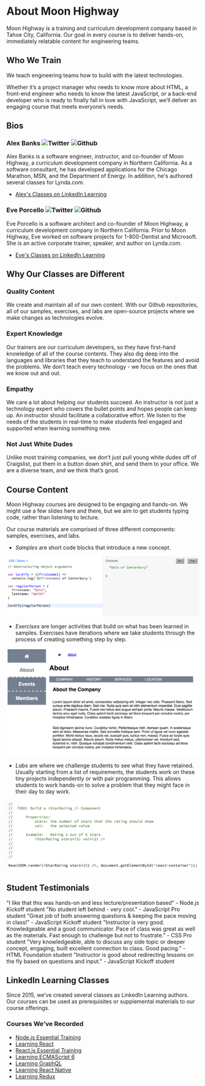 About Moon Highway
======

Moon Highway is a training and curriculum development company based in Tahoe City, California. Our goal in every course is to deliver hands-on, immediately relatable content for engineering teams.

## Who We Train
We teach engineering teams how to build with the latest technologies.

Whether it’s a project manager who needs to know more about HTML, a front-end engineer who needs to know the latest JavaScript, or a back-end developer who is ready to finally fall in love with JavaScript, we’ll deliver an engaging course that meets everyone’s needs.

## Bios

### Alex Banks ![Twitter](#) ![Github](#)
Alex Banks is a software engineer, instructor, and co-founder of Moon Highway, a curriculum development company in Northern California. As a software consultant, he has developed applications for the Chicago Marathon, MSN, and the Department of Energy. In addition, he's authored several classes for Lynda.com.

* [Alex's Classes on LinkedIn Learning](#)

### Eve Porcello ![Twitter](#) ![Github](#)
Eve Porcello is a software architect and co-founder of Moon Highway, a curriculum development company in Northern California. Prior to Moon Highway, Eve worked on software projects for 1-800-Dentist and Microsoft. She is an active corporate trainer, speaker, and author on Lynda.com.

* [Eve's Classes on LinkedIn Learning](#)

## Why Our Classes are Different

### Quality Content
We create and maintain all of our own content. With our Github repositories, all of our samples, exercises, and labs are open-source projects where we make changes as technologies evolve.

### Expert Knowledge
Our trainers are our curriculum developers, so they have first-hand knowledge of all of the course contents. They also dig deep into the languages and libraries that they teach to understand the features and avoid the problems. We don’t teach every technology - we focus on the ones that we know out and out.

### Empathy
We care a lot about helping our students succeed. An instructor is not just a technology expert who covers the bullet points and hopes people can keep up. An instructor should facilitate a collaborative effort. We listen to the needs of the students in real-time to make students feel engaged and supported when learning something new.

### Not Just White Dudes
Unlike most training companies, we don’t just pull young white dudes off of Craigslist, put them in a button down shirt, and send them to your office. We are a diverse team, and we think that’s good.

## Course Content
Moon Highway courses are designed to be engaging and hands-on. We might use a few slides here and there, but we aim to get students typing code, rather than listening to lecture.

Our course materials are comprised of three different components: samples, exercises, and labs.

* _Samples_ are short code blocks that introduce a new concept.

![Sample](../img/sample.png)

* _Exercises_ are longer activities that build on what has been learned in samples. Exercises have iterations where we take students through the process of creating something step by step.

![Exercise](../img/exercise.png)

* _Labs_ are where we challenge students to see what they have retained. Usually starting from a list of requirements, the students work on these tiny projects independently or with pair programming. This allows students to work hands-on to solve a problem that they might face in their day to day work.

![Lab](../img/lab.png)

## Student Testimonials

"I like that this was hands-on and less lecture/presentation based" - Node.js Kickoff student
"No student left behind - very cool." - JavaScript Pro student
"Great job of both answering questions & keeping the pace moving in class!" - JavaScript Kickoff student
"Instructor is very good. Knowledgeable and a good communicator. Pace of class was great as well as the materials. Fast enough to challenge but not to frustrate." - CSS Pro student
"Very knowledgeable, able to discuss any side topic or deeper concept, engaging, built excellent connection to class. Good pacing." - HTML Foundation student
"Instructor is good about redirecting lessons on the fly based on questions and input." - JavaScript Kickoff student

## LinkedIn Learning Classes
Since 2015, we’ve created several classes as LinkedIn Learning authors. Our courses can be used as prerequisites or supplemental materials to our course offerings.

### Courses We’ve Recorded
* [Node.js Essential Training]()
* [Learning React]()
* [React.js Essential Training]()
* [Learning ECMAScript 6]()
* [Learning GraphQL]()
* [Learning React Native]()
* [Learning Redux]()

